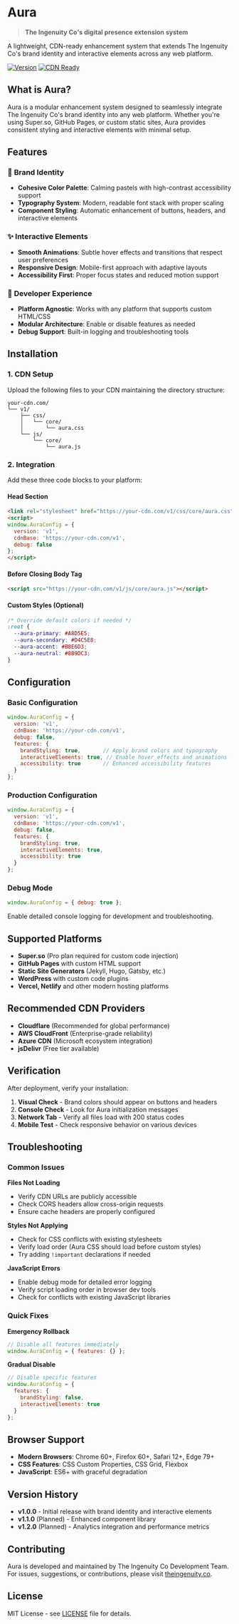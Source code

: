 # Aura

> **The Ingenuity Co's digital presence extension system**

A lightweight, CDN-ready enhancement system that extends The Ingenuity Co's brand identity and interactive elements across any web platform.

[![Version](https://img.shields.io/badge/version-1.0.0-orange.svg)](#version-history)
[![CDN Ready](https://img.shields.io/badge/CDN-ready-green.svg)](#installation)

## What is Aura?

Aura is a modular enhancement system designed to seamlessly integrate The Ingenuity Co's brand identity into any web platform. Whether you're using Super.so, GitHub Pages, or custom static sites, Aura provides consistent styling and interactive elements with minimal setup.

## Features

### 🎨 **Brand Identity**
- **Cohesive Color Palette**: Calming pastels with high-contrast accessibility support
- **Typography System**: Modern, readable font stack with proper scaling
- **Component Styling**: Automatic enhancement of buttons, headers, and interactive elements

### ✨ **Interactive Elements**
- **Smooth Animations**: Subtle hover effects and transitions that respect user preferences
- **Responsive Design**: Mobile-first approach with adaptive layouts
- **Accessibility First**: Proper focus states and reduced motion support

### 🚀 **Developer Experience**
- **Platform Agnostic**: Works with any platform that supports custom HTML/CSS
- **Modular Architecture**: Enable or disable features as needed
- **Debug Support**: Built-in logging and troubleshooting tools

## Installation

### 1. CDN Setup

Upload the following files to your CDN maintaining the directory structure:

```
your-cdn.com/
└── v1/
    ├── css/
    │   └── core/
    │       └── aura.css
    └── js/
        └── core/
            └── aura.js
```

### 2. Integration

Add these three code blocks to your platform:

#### Head Section
```html
<link rel="stylesheet" href="https://your-cdn.com/v1/css/core/aura.css">
<script>
window.AuraConfig = {
  version: 'v1',
  cdnBase: 'https://your-cdn.com/v1',
  debug: false
};
</script>
```

#### Before Closing Body Tag
```html
<script src="https://your-cdn.com/v1/js/core/aura.js"></script>
```

#### Custom Styles (Optional)
```css
/* Override default colors if needed */
:root {
  --aura-primary: #A8D5E5;
  --aura-secondary: #D4C5E8;
  --aura-accent: #B8E6D3;
  --aura-neutral: #8B9DC3;
}
```

## Configuration

### Basic Configuration
```javascript
window.AuraConfig = {
  version: 'v1',
  cdnBase: 'https://your-cdn.com/v1',
  debug: false,
  features: {
    brandStyling: true,       // Apply brand colors and typography
    interactiveElements: true, // Enable hover effects and animations
    accessibility: true       // Enhanced accessibility features
  }
};
```

### Production Configuration
```javascript
window.AuraConfig = {
  version: 'v1',
  cdnBase: 'https://your-cdn.com/v1',
  debug: false,
  features: {
    brandStyling: true,
    interactiveElements: true,
    accessibility: true
  }
};
```

### Debug Mode
```javascript
window.AuraConfig = { debug: true };
```

Enable detailed console logging for development and troubleshooting.

## Supported Platforms

- **Super.so** (Pro plan required for custom code injection)
- **GitHub Pages** with custom HTML support
- **Static Site Generators** (Jekyll, Hugo, Gatsby, etc.)
- **WordPress** with custom code plugins
- **Vercel, Netlify** and other modern hosting platforms

## Recommended CDN Providers

- **Cloudflare** (Recommended for global performance)
- **AWS CloudFront** (Enterprise-grade reliability)  
- **Azure CDN** (Microsoft ecosystem integration)
- **jsDelivr** (Free tier available)

## Verification

After deployment, verify your installation:

1. **Visual Check** - Brand colors should appear on buttons and headers
2. **Console Check** - Look for Aura initialization messages
3. **Network Tab** - Verify all files load with 200 status codes
4. **Mobile Test** - Check responsive behavior on various devices

## Troubleshooting

### Common Issues

**Files Not Loading**
- Verify CDN URLs are publicly accessible
- Check CORS headers allow cross-origin requests
- Ensure cache headers are properly configured

**Styles Not Applying**
- Check for CSS conflicts with existing stylesheets
- Verify load order (Aura CSS should load before custom styles)
- Try adding `!important` declarations if needed

**JavaScript Errors**
- Enable debug mode for detailed error logging
- Verify script loading order in browser dev tools
- Check for conflicts with existing JavaScript libraries

### Quick Fixes

**Emergency Rollback**
```javascript
// Disable all features immediately
window.AuraConfig = { features: {} };
```

**Gradual Disable**
```javascript
// Disable specific features
window.AuraConfig = {
  features: {
    brandStyling: false,
    interactiveElements: true
  }
};
```

## Browser Support

- **Modern Browsers**: Chrome 60+, Firefox 60+, Safari 12+, Edge 79+
- **CSS Features**: CSS Custom Properties, CSS Grid, Flexbox
- **JavaScript**: ES6+ with graceful degradation

## Version History

- **v1.0.0** - Initial release with brand identity and interactive elements
- **v1.1.0** (Planned) - Enhanced component library
- **v1.2.0** (Planned) - Analytics integration and performance metrics

## Contributing

Aura is developed and maintained by The Ingenuity Co Development Team. For issues, suggestions, or contributions, please visit [theingenuity.co](https://theingenuity.co).

## License

MIT License - see [LICENSE](LICENSE) file for details.
